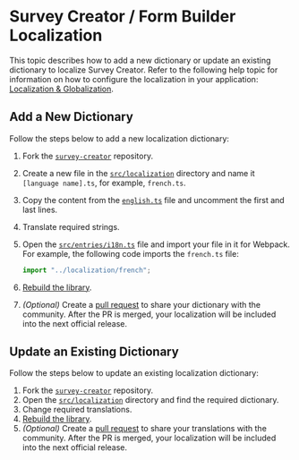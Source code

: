 # Survey Creator / Form Builder Localization

This topic describes how to add a new dictionary or update an existing dictionary to localize Survey Creator. Refer to the following help topic for information on how to configure the localization in your application: [Localization & Globalization](https://surveyjs.io/survey-creator/documentation/localization).

## Add a New Dictionary

Follow the steps below to add a new localization dictionary:

1. Fork the [`survey-creator`](https://github.com/surveyjs/survey-creator) repository.
1. Create a new file in the [`src/localization`](../localization/) directory and name it `[language name].ts`, for example, `french.ts`.
1. Copy the content from the [`english.ts`](../localization/english.ts) file and uncomment the first and last lines.
1. Translate required strings.
1. Open the [`src/entries/i18n.ts`](../entries/i18n.ts) file and import your file in it for Webpack. For example, the following code imports the `french.ts` file:
  
    ```js
    import "../localization/french";
    ```

1. [Rebuild the library](../../README.md#build-the-survey-creator-model-from-sources).
1. *(Optional)* Create a [pull request](https://github.com/surveyjs/survey-creator/pulls) to share your dictionary with the community. After the PR is merged, your localization will be included into the next official release.

## Update an Existing Dictionary

Follow the steps below to update an existing localization dictionary:

1. Fork the [`survey-creator`](https://github.com/surveyjs/survey-creator) repository.
1. Open the [`src/localization`](../localization/) directory and find the required dictionary.
1. Change required translations.
1. [Rebuild the library](../../README.md#build-the-survey-creator-model-from-sources).
1. *(Optional)* Create a [pull request](https://github.com/surveyjs/survey-creator/pulls) to share your translations with the community. After the PR is merged, your localization will be included into the next official release.
